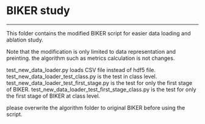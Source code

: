 # BIKER study
---

This folder contains the modified BIKER script for easier data loading and ablation study.

Note that the modification is only limited to data representation and preinting. the algorithm such as metrics calculation is not changes.


test_new_data_loader.py loads CSV file instead of hdf5 file.
test_new_data_loader_test_class.py is the test in class level.
test_new_data_loader_test_first_stage.py is the test for only the first stage of BIKER.
test_new_data_loader_test_first_stage_class.py is the test for only the first stage of BIKER at class level.

please overwrite the algorithm folder to original BIKER before using the script.